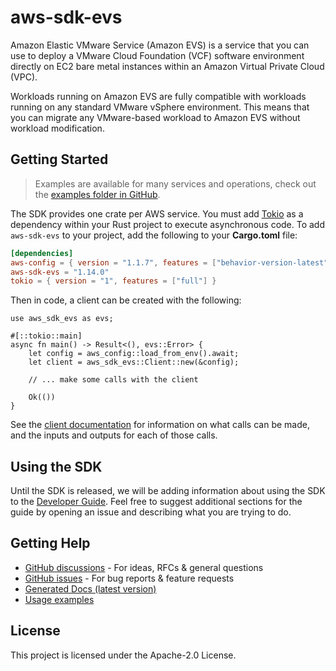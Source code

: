 # aws-sdk-evs

Amazon Elastic VMware Service (Amazon EVS) is a service that you can use to deploy a VMware Cloud Foundation (VCF) software environment directly on EC2 bare metal instances within an Amazon Virtual Private Cloud (VPC).

Workloads running on Amazon EVS are fully compatible with workloads running on any standard VMware vSphere environment. This means that you can migrate any VMware-based workload to Amazon EVS without workload modification.

## Getting Started

> Examples are available for many services and operations, check out the
> [examples folder in GitHub](https://github.com/awslabs/aws-sdk-rust/tree/main/examples).

The SDK provides one crate per AWS service. You must add [Tokio](https://crates.io/crates/tokio)
as a dependency within your Rust project to execute asynchronous code. To add `aws-sdk-evs` to
your project, add the following to your **Cargo.toml** file:

```toml
[dependencies]
aws-config = { version = "1.1.7", features = ["behavior-version-latest"] }
aws-sdk-evs = "1.14.0"
tokio = { version = "1", features = ["full"] }
```

Then in code, a client can be created with the following:

```rust,no_run
use aws_sdk_evs as evs;

#[::tokio::main]
async fn main() -> Result<(), evs::Error> {
    let config = aws_config::load_from_env().await;
    let client = aws_sdk_evs::Client::new(&config);

    // ... make some calls with the client

    Ok(())
}
```

See the [client documentation](https://docs.rs/aws-sdk-evs/latest/aws_sdk_evs/client/struct.Client.html)
for information on what calls can be made, and the inputs and outputs for each of those calls.

## Using the SDK

Until the SDK is released, we will be adding information about using the SDK to the
[Developer Guide](https://docs.aws.amazon.com/sdk-for-rust/latest/dg/welcome.html). Feel free to suggest
additional sections for the guide by opening an issue and describing what you are trying to do.

## Getting Help

* [GitHub discussions](https://github.com/awslabs/aws-sdk-rust/discussions) - For ideas, RFCs & general questions
* [GitHub issues](https://github.com/awslabs/aws-sdk-rust/issues/new/choose) - For bug reports & feature requests
* [Generated Docs (latest version)](https://awslabs.github.io/aws-sdk-rust/)
* [Usage examples](https://github.com/awslabs/aws-sdk-rust/tree/main/examples)

## License

This project is licensed under the Apache-2.0 License.

